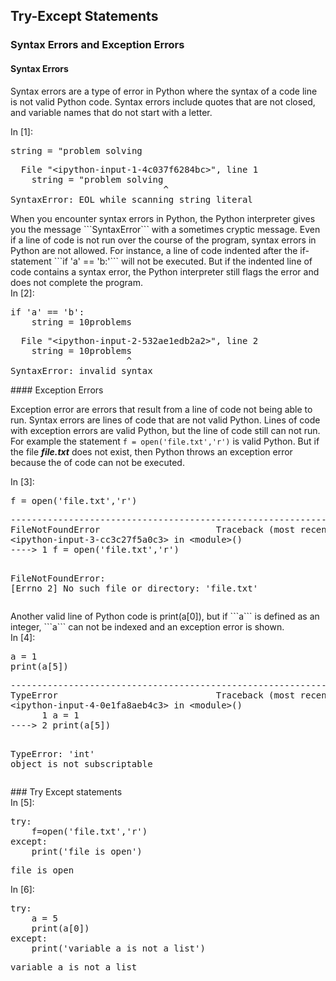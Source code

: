 
## Try-Except Statements
### Syntax Errors and Exception Errors
#### Syntax Errors

Syntax errors are a type of error in Python where the syntax of a code line is not valid Python code. Syntax errors include quotes that are not closed, and variable names that do not start with a letter.
<div class="cell border-box-sizing code_cell rendered">
<div class="input">
<div class="prompt input_prompt">In&nbsp;[1]:</div>
<div class="inner_cell">
    <div class="input_area">
<div class=" highlight hl-ipython3"><pre><span></span><span class="n">string</span> <span class="o">=</span> <span class="s2">&quot;problem solving</span>
</pre></div>

</div>
</div>
</div>

<div class="output_wrapper">
<div class="output">


<div class="output_area">

<div class="prompt"></div>


<div class="output_subarea output_text output_error">
<pre>
<span class="ansi-cyan-intense-fg ansi-bold">  File </span><span class="ansi-green-intense-fg ansi-bold">&#34;&lt;ipython-input-1-4c037f6284bc&gt;&#34;</span><span class="ansi-cyan-intense-fg ansi-bold">, line </span><span class="ansi-green-intense-fg ansi-bold">1</span>
<span class="ansi-yellow-intense-fg ansi-bold">    string = &#34;problem solving</span>
<span class="ansi-white-intense-fg ansi-bold">                             ^</span>
<span class="ansi-red-intense-fg ansi-bold">SyntaxError</span><span class="ansi-red-intense-fg ansi-bold">:</span> EOL while scanning string literal
</pre>
</div>
</div>

</div>
</div>

</div>
When you encounter syntax errors in Python, the Python interpreter gives you the message ```SyntaxError``` with a sometimes cryptic message. Even if a line of code is not run over the course of the program, syntax errors in Python are not allowed. For instance, a line of code indented after the if-statement ```if 'a' == 'b:'``` will not be executed. But if the indented line of code contains a syntax error, the Python interpreter still flags the error and does not complete the program.
<div class="cell border-box-sizing code_cell rendered">
<div class="input">
<div class="prompt input_prompt">In&nbsp;[2]:</div>
<div class="inner_cell">
    <div class="input_area">
<div class=" highlight hl-ipython3"><pre><span></span><span class="k">if</span> <span class="s1">&#39;a&#39;</span> <span class="o">==</span> <span class="s1">&#39;b&#39;</span><span class="p">:</span>
    <span class="n">string</span> <span class="o">=</span> <span class="mi">10</span><span class="n">problems</span>
</pre></div>

</div>
</div>
</div>

<div class="output_wrapper">
<div class="output">


<div class="output_area">

<div class="prompt"></div>


<div class="output_subarea output_text output_error">
<pre>
<span class="ansi-cyan-intense-fg ansi-bold">  File </span><span class="ansi-green-intense-fg ansi-bold">&#34;&lt;ipython-input-2-532ae1edb2a2&gt;&#34;</span><span class="ansi-cyan-intense-fg ansi-bold">, line </span><span class="ansi-green-intense-fg ansi-bold">2</span>
<span class="ansi-yellow-intense-fg ansi-bold">    string = 10problems</span>
<span class="ansi-white-intense-fg ansi-bold">                      ^</span>
<span class="ansi-red-intense-fg ansi-bold">SyntaxError</span><span class="ansi-red-intense-fg ansi-bold">:</span> invalid syntax
</pre>
</div>
</div>

</div>
</div>

</div>
#### Exception Errors

Exception error are errors that result from a line of code not being able to run. Syntax errors are lines of code that are not valid Python. Lines of code with exception errors are valid Python, but the line of code still can not run. For example the statement ```f = open('file.txt','r')``` is valid Python. But if the file **_file.txt_** does not exist, then Python throws an exception error because the of code can not be executed.
<div class="cell border-box-sizing code_cell rendered">
<div class="input">
<div class="prompt input_prompt">In&nbsp;[3]:</div>
<div class="inner_cell">
    <div class="input_area">
<div class=" highlight hl-ipython3"><pre><span></span><span class="n">f</span> <span class="o">=</span> <span class="nb">open</span><span class="p">(</span><span class="s1">&#39;file.txt&#39;</span><span class="p">,</span><span class="s1">&#39;r&#39;</span><span class="p">)</span>
</pre></div>

</div>
</div>
</div>

<div class="output_wrapper">
<div class="output">


<div class="output_area">

<div class="prompt"></div>


<div class="output_subarea output_text output_error">
<pre>
<span class="ansi-red-intense-fg ansi-bold">------------------------------------------------------------------------</span>
<span class="ansi-red-intense-fg ansi-bold">FileNotFoundError</span>                      Traceback (most recent call last)
<span class="ansi-green-intense-fg ansi-bold">&lt;ipython-input-3-cc3c27f5a0c3&gt;</span> in <span class="ansi-cyan-fg">&lt;module&gt;</span><span class="ansi-blue-intense-fg ansi-bold">()</span>
<span class="ansi-green-intense-fg ansi-bold">----&gt; 1</span><span class="ansi-yellow-intense-fg ansi-bold"> </span>f <span class="ansi-yellow-intense-fg ansi-bold">=</span> open<span class="ansi-yellow-intense-fg ansi-bold">(</span><span class="ansi-blue-intense-fg ansi-bold">&#39;file.txt&#39;</span><span class="ansi-yellow-intense-fg ansi-bold">,</span><span class="ansi-blue-intense-fg ansi-bold">&#39;r&#39;</span><span class="ansi-yellow-intense-fg ansi-bold">)</span>

<span class="ansi-red-intense-fg ansi-bold">FileNotFoundError</span>: [Errno 2] No such file or directory: &#39;file.txt&#39;</pre>
</div>
</div>

</div>
</div>

</div>
Another valid line of Python code is print(a[0]), but if ```a``` is defined as an integer, ```a``` can not be indexed and an exception error is shown.
<div class="cell border-box-sizing code_cell rendered">
<div class="input">
<div class="prompt input_prompt">In&nbsp;[4]:</div>
<div class="inner_cell">
    <div class="input_area">
<div class=" highlight hl-ipython3"><pre><span></span><span class="n">a</span> <span class="o">=</span> <span class="mi">1</span>
<span class="nb">print</span><span class="p">(</span><span class="n">a</span><span class="p">[</span><span class="mi">5</span><span class="p">])</span>
</pre></div>

</div>
</div>
</div>

<div class="output_wrapper">
<div class="output">


<div class="output_area">

<div class="prompt"></div>


<div class="output_subarea output_text output_error">
<pre>
<span class="ansi-red-intense-fg ansi-bold">------------------------------------------------------------------------</span>
<span class="ansi-red-intense-fg ansi-bold">TypeError</span>                              Traceback (most recent call last)
<span class="ansi-green-intense-fg ansi-bold">&lt;ipython-input-4-0e1fa8aeb4c3&gt;</span> in <span class="ansi-cyan-fg">&lt;module&gt;</span><span class="ansi-blue-intense-fg ansi-bold">()</span>
<span class="ansi-green-fg">      1</span> a <span class="ansi-yellow-intense-fg ansi-bold">=</span> <span class="ansi-cyan-intense-fg ansi-bold">1</span>
<span class="ansi-green-intense-fg ansi-bold">----&gt; 2</span><span class="ansi-yellow-intense-fg ansi-bold"> </span>print<span class="ansi-yellow-intense-fg ansi-bold">(</span>a<span class="ansi-yellow-intense-fg ansi-bold">[</span><span class="ansi-cyan-intense-fg ansi-bold">5</span><span class="ansi-yellow-intense-fg ansi-bold">]</span><span class="ansi-yellow-intense-fg ansi-bold">)</span>

<span class="ansi-red-intense-fg ansi-bold">TypeError</span>: &#39;int&#39; object is not subscriptable</pre>
</div>
</div>

</div>
</div>

</div>
### Try Except statements
<div class="cell border-box-sizing code_cell rendered">
<div class="input">
<div class="prompt input_prompt">In&nbsp;[5]:</div>
<div class="inner_cell">
    <div class="input_area">
<div class=" highlight hl-ipython3"><pre><span></span><span class="k">try</span><span class="p">:</span>
    <span class="n">f</span><span class="o">=</span><span class="nb">open</span><span class="p">(</span><span class="s1">&#39;file.txt&#39;</span><span class="p">,</span><span class="s1">&#39;r&#39;</span><span class="p">)</span>
<span class="k">except</span><span class="p">:</span>
    <span class="nb">print</span><span class="p">(</span><span class="s1">&#39;file is open&#39;</span><span class="p">)</span>
</pre></div>

</div>
</div>
</div>

<div class="output_wrapper">
<div class="output">


<div class="output_area">

<div class="prompt"></div>


<div class="output_subarea output_stream output_stdout output_text">
<pre>file is open
</pre>
</div>
</div>

</div>
</div>

</div>
<div class="cell border-box-sizing code_cell rendered">
<div class="input">
<div class="prompt input_prompt">In&nbsp;[6]:</div>
<div class="inner_cell">
    <div class="input_area">
<div class=" highlight hl-ipython3"><pre><span></span><span class="k">try</span><span class="p">:</span>
    <span class="n">a</span> <span class="o">=</span> <span class="mi">5</span>
    <span class="nb">print</span><span class="p">(</span><span class="n">a</span><span class="p">[</span><span class="mi">0</span><span class="p">])</span>
<span class="k">except</span><span class="p">:</span>
    <span class="nb">print</span><span class="p">(</span><span class="s1">&#39;variable a is not a list&#39;</span><span class="p">)</span>
</pre></div>

</div>
</div>
</div>

<div class="output_wrapper">
<div class="output">


<div class="output_area">

<div class="prompt"></div>


<div class="output_subarea output_stream output_stdout output_text">
<pre>variable a is not a list
</pre>
</div>
</div>

</div>
</div>

</div>
 

